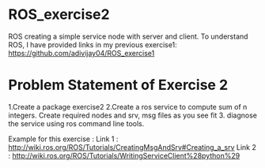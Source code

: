 # ROS_exercise2
ROS creating a simple service node with server and client. To understand ROS, I have provided links in my previous exercise1: https://github.com/adivijay04/ROS_exercise1

# Problem Statement of Exercise 2
1.Create a package exercise2
2.Create a ros service to compute sum of n integers. Create required nodes and srv, msg files as you see fit
3. diagnose the service using ros command line tools.

Example for this exercise : 
Link 1 : http://wiki.ros.org/ROS/Tutorials/CreatingMsgAndSrv#Creating_a_srv
Link 2 : http://wiki.ros.org/ROS/Tutorials/WritingServiceClient%28python%29
